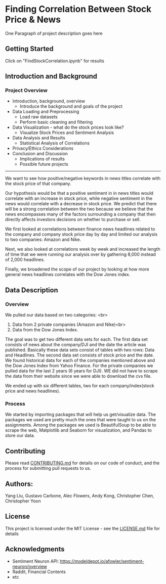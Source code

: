 # Finding Correlation Between Stock Price & News

One Paragraph of project description goes here

## Getting Started

Click on "FindStockCorrelation.ipynb" for results

## Introduction and Background
### Project Overview
* Introduction, background, overview
    * Introduce the background and goals of the project<br>
* Data Loading and Preprocessing
    * Load raw datasets<br>
    * Perform basic cleaning and filtering<br>
* Data Visualization - what do the stock prices look like?
    * Visualize Stock Prices and Sentiment Analysis<br>
* Data Analysis and Results
    * Statistical Analysis of Correlations<br>
* Privacy/Ethics Considerations
* Conclusion and Discussion
    * Implications of results<br>
    * Possible future projects<br>

***
We want to see how positive/negative keywords in news titles correlate with the stock price of that company.

Our hypothesis would be that a positive sentiment in in news titles would correlate with an increase in stock price, while negative sentiment in the news would correlate with a decrease in stock price. We predict that there will be a strong correlation between the two because we believe that the news encompasses many of the factors surrounding a company that then directly affects investors decisions on whether to purchase or sell.

We first looked at correlations between finance news headlines related to the company and company stock price day by day and limited our analysis to two companies: Amazon and Nike.

Next, we also looked at correlations week by week and increased the length of time that we were running our analysis over by gathering 8,000 instead of 2,000 headlines. 

Finally, we broadened the scope of our project by looking at how more general news headlines correlates with the Dow Jones index.  

## Data Description

### Overview

We pulled our data based on two categories: <br\>
1) Data from 2 private companies (Amazon and Nike)<br\>
2) Data from the Dow Jones Index. 

The goal was to get two different data sets for each. The first data set consists of news about the company/DJI and the date the article was published. Basically these data sets consist of tables with two rows: Data and Headlines. The second data set consists of stock price and the date. We found historical data for each of the companies mentioned above and the Dow Jones Index from Yahoo Finance. For the private companies we pulled data for the last 2 years (6 years for DJI). WE did not have to scrape the data from their website since we were able to download the cvs file.

We ended up with six different tables, two for each company/index(stock price and news headlines).

### Process

We started by importing packages that will help us get/visualize data. The packages we used are pretty much the ones that were taught to us on the assignments. Among the packages we used is BeautifulSoup to be able to scrape the web, Matplotlib and Seaborn for visualization, and Pandas to store our data. 

## Contributing

Please read [CONTRIBUTING.md](https://gist.github.com/PurpleBooth/b24679402957c63ec426) for details on our code of conduct, and the process for submitting pull requests to us.

## Authors:

Yang Liu, Gustavo Carbone, Alec Flowers, Andy Kong, Christopher Chen, Christopher Yoon

## License

This project is licensed under the MIT License - see the [LICENSE.md](LICENSE.md) file for details

## Acknowledgments

* Sentiment Neuron API: https://modeldepot.io/afowler/sentiment-neuron/overview
* Raddit, Financial Contents
* etc

